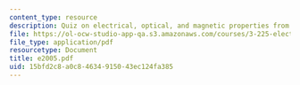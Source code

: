 ```yaml
---
content_type: resource
description: Quiz on electrical, optical, and magnetic properties from 2005.
file: https://ol-ocw-studio-app-qa.s3.amazonaws.com/courses/3-225-electronic-and-mechanical-properties-of-materials-fall-2007/15bfd2c8a0c84634915043ec124fa385_e2005.pdf
file_type: application/pdf
resourcetype: Document
title: e2005.pdf
uid: 15bfd2c8-a0c8-4634-9150-43ec124fa385
---
```


